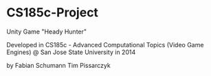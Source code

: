 CS185c-Project
==============
Unity Game "Heady Hunter" 

Developed in CS185c - Advanced Computational Topics (Video Game Engines) 
@ San Jose State University in 2014

by 
Fabian Schumann
Tim Pissarczyk